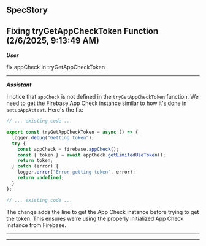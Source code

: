 ## SpecStory

## Fixing tryGetAppCheckToken Function (2/6/2025, 9:13:49 AM)

_**User**_

fix appCheck in tryGetAppCheckToken

---

_**Assistant**_

I notice that `appCheck` is not defined in the `tryGetAppCheckToken` function. We need to get the Firebase App Check instance similar to how it's done in `setupAppAttest`. Here's the fix:

```typescript:utils/appCheck.ts
// ... existing code ...

export const tryGetAppCheckToken = async () => {
  logger.debug("Getting token");
  try {
    const appCheck = firebase.appCheck();
    const { token } = await appCheck.getLimitedUseToken();
    return token;
  } catch (error) {
    logger.error("Error getting token", error);
    return undefined;
  }
};

// ... existing code ...
```

The change adds the line to get the App Check instance before trying to get the token. This ensures we're using the properly initialized App Check instance from Firebase.

---



---

